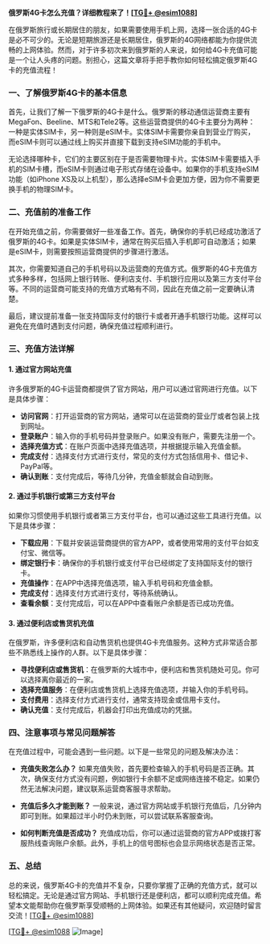 **俄罗斯4G卡怎么充值？详细教程来了！[[TG💪+ @esim1088](https://t.me/s/esim1088)]**

在俄罗斯旅行或长期居住的朋友，如果需要使用手机上网，选择一张合适的4G卡是必不可少的。无论是短期旅游还是长期居住，俄罗斯的4G网络都能为你提供流畅的上网体验。然而，对于许多初次来到俄罗斯的人来说，如何给4G卡充值可能是一个让人头疼的问题。别担心，这篇文章将手把手教你如何轻松搞定俄罗斯4G卡的充值流程！

### 一、了解俄罗斯4G卡的基本信息

首先，让我们了解一下俄罗斯的4G卡是什么。俄罗斯的移动通信运营商主要有MegaFon、Beeline、MTS和Tele2等。这些运营商提供的4G卡主要分为两种：一种是实体SIM卡，另一种则是eSIM卡。实体SIM卡需要你亲自到营业厅购买，而eSIM卡则可以通过线上购买并直接下载到支持eSIM功能的手机中。

无论选择哪种卡，它们的主要区别在于是否需要物理卡片。实体SIM卡需要插入手机的SIM卡槽，而eSIM卡则通过电子形式存储在设备中。如果你的手机支持eSIM功能（如iPhone XS及以上机型），那么选择eSIM卡会更加方便，因为你不需要更换手机的物理SIM卡。

### 二、充值前的准备工作

在开始充值之前，你需要做好一些准备工作。首先，确保你的手机已经成功激活了俄罗斯的4G卡。如果是实体SIM卡，通常在购买后插入手机即可自动激活；如果是eSIM卡，则需要按照运营商提供的步骤进行激活。

其次，你需要知道自己的手机号码以及运营商的充值方式。俄罗斯的4G卡充值方式多种多样，包括网上银行转账、便利店支付、手机银行应用以及第三方支付平台等。不同的运营商可能支持的充值方式略有不同，因此在充值之前一定要确认清楚。

最后，建议提前准备一张支持国际支付的银行卡或者开通手机银行功能。这样可以避免在充值时遇到支付问题，确保充值过程顺利进行。

### 三、充值方法详解

#### 1. 通过官方网站充值

许多俄罗斯的4G卡运营商都提供了官方网站，用户可以通过官网进行充值。以下是具体步骤：

- **访问官网**：打开运营商的官方网站，通常可以在运营商的营业厅或者包装上找到网址。
- **登录账户**：输入你的手机号码并登录账户。如果没有账户，需要先注册一个。
- **选择充值方式**：在账户页面中选择充值选项，并根据提示输入充值金额。
- **完成支付**：选择支付方式进行支付，常见的支付方式包括信用卡、借记卡、PayPal等。
- **确认到账**：支付完成后，等待几分钟，充值金额就会自动到账。

#### 2. 通过手机银行或第三方支付平台

如果你习惯使用手机银行或者第三方支付平台，也可以通过这些工具进行充值。以下是具体步骤：

- **下载应用**：下载并安装运营商提供的官方APP，或者使用常用的支付平台如支付宝、微信等。
- **绑定银行卡**：确保你的手机银行或支付平台已经绑定了支持国际支付的银行卡。
- **充值操作**：在APP中选择充值选项，输入手机号码和充值金额。
- **完成支付**：选择支付方式进行支付，等待系统确认。
- **查看余额**：支付完成后，可以在APP中查看账户余额是否已成功充值。

#### 3. 通过便利店或售货机充值

在俄罗斯，许多便利店和自动售货机也提供4G卡充值服务。这种方式非常适合那些不熟悉线上操作的人群。以下是具体步骤：

- **寻找便利店或售货机**：在俄罗斯的大城市中，便利店和售货机随处可见。你可以选择离你最近的一家。
- **选择充值服务**：在便利店或售货机上选择充值选项，并输入你的手机号码。
- **支付费用**：选择支付方式进行支付，通常支持现金或信用卡支付。
- **确认充值**：支付完成后，机器会打印出充值成功的凭据。

### 四、注意事项与常见问题解答

在充值过程中，可能会遇到一些问题。以下是一些常见的问题及解决办法：

- **充值失败怎么办？**
  如果充值失败，首先要检查输入的手机号码是否正确。其次，确保支付方式没有问题，例如银行卡余额不足或网络连接不稳定。如果仍然无法解决问题，建议联系运营商客服寻求帮助。

- **充值后多久才能到账？**
  一般来说，通过官方网站或手机银行充值后，几分钟内即可到账。如果超过半小时仍未到账，可以尝试联系客服查询。

- **如何判断充值是否成功？**
  充值成功后，你可以通过运营商的官方APP或拨打客服热线查询账户余额。此外，手机上的信号图标也会显示网络状态是否正常。

### 五、总结

总的来说，俄罗斯4G卡的充值并不复杂，只要你掌握了正确的充值方式，就可以轻松搞定。无论是通过官方网站、手机银行还是便利店，都可以顺利完成充值。希望本文能帮助你在俄罗斯享受顺畅的上网体验。如果还有其他疑问，欢迎随时留言交流！[[TG💪+ @esim1088](https://t.me/s/esim1088)]

[[TG💪+ @esim1088](https://t.me/s/esim1088) ![Image](https://i.postimg.cc/4NQfJmqS/Snipaste-2025-05-13-00-14-12.png)]